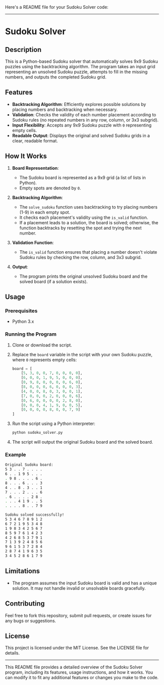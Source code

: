Here's a README file for your Sudoku Solver code:

---

# Sudoku Solver

## Description

This is a Python-based Sudoku solver that automatically solves 9x9 Sudoku puzzles using the backtracking algorithm. The program takes an input grid representing an unsolved Sudoku puzzle, attempts to fill in the missing numbers, and outputs the completed Sudoku grid.

## Features

- **Backtracking Algorithm**: Efficiently explores possible solutions by placing numbers and backtracking when necessary.
- **Validation**: Checks the validity of each number placement according to Sudoku rules (no repeated numbers in any row, column, or 3x3 subgrid).
- **Input Flexibility**: Accepts any 9x9 Sudoku puzzle with `0` representing empty cells.
- **Readable Output**: Displays the original and solved Sudoku grids in a clear, readable format.

## How It Works

1. **Board Representation**:
   - The Sudoku board is represented as a 9x9 grid (a list of lists in Python).
   - Empty spots are denoted by `0`.

2. **Backtracking Algorithm**:
   - The `solve_sudoku` function uses backtracking to try placing numbers (1-9) in each empty spot.
   - It checks each placement's validity using the `is_valid` function.
   - If a placement leads to a solution, the board is solved; otherwise, the function backtracks by resetting the spot and trying the next number.

3. **Validation Function**:
   - The `is_valid` function ensures that placing a number doesn't violate Sudoku rules by checking the row, column, and 3x3 subgrid.

4. **Output**:
   - The program prints the original unsolved Sudoku board and the solved board (if a solution exists).

## Usage

### Prerequisites

- Python 3.x

### Running the Program

1. Clone or download the script.
2. Replace the `board` variable in the script with your own Sudoku puzzle, where `0` represents empty cells:

   ```python
   board = [
       [5, 3, 0, 0, 7, 0, 0, 0, 0],
       [6, 0, 0, 1, 9, 5, 0, 0, 0],
       [0, 9, 8, 0, 0, 0, 0, 6, 0],
       [8, 0, 0, 0, 6, 0, 0, 0, 3],
       [4, 0, 0, 8, 0, 3, 0, 0, 1],
       [7, 0, 0, 0, 2, 0, 0, 0, 6],
       [0, 6, 0, 0, 0, 0, 2, 8, 0],
       [0, 0, 0, 4, 1, 9, 0, 0, 5],
       [0, 0, 0, 0, 8, 0, 0, 7, 9]
   ]
   ```

3. Run the script using a Python interpreter:

   ```bash
   python sudoku_solver.py
   ```

4. The script will output the original Sudoku board and the solved board.

### Example

```bash
Original Sudoku board:
5 3 . . 7 . . . .
6 . . 1 9 5 . . .
. 9 8 . . . . 6 .
8 . . . 6 . . . 3
4 . . 8 . 3 . . 1
7 . . . 2 . . . 6
. 6 . . . . 2 8 .
. . . 4 1 9 . . 5
. . . . 8 . . 7 9

Sudoku solved successfully!
5 3 4 6 7 8 9 1 2
6 7 2 1 9 5 3 4 8
1 9 8 3 4 2 5 6 7
8 5 9 7 6 1 4 2 3
4 2 6 8 5 3 7 9 1
7 1 3 9 2 4 8 5 6
9 6 1 5 3 7 2 8 4
2 8 7 4 1 9 6 3 5
3 4 5 2 8 6 1 7 9
```

## Limitations

- The program assumes the input Sudoku board is valid and has a unique solution. It may not handle invalid or unsolvable boards gracefully.

## Contributing

Feel free to fork this repository, submit pull requests, or create issues for any bugs or suggestions.

## License

This project is licensed under the MIT License. See the LICENSE file for details.

---

This README file provides a detailed overview of the Sudoku Solver program, including its features, usage instructions, and how it works. You can modify it to fit any additional features or changes you make to the code.
